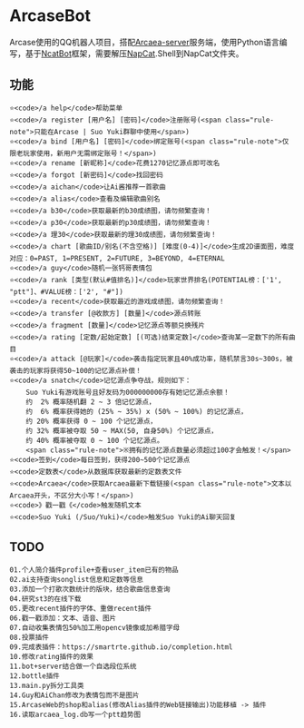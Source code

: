 # ArcaseBot
Arcase使用的QQ机器人项目，搭配[Arcaea-server](https://github.com/Lost-MSth/Arcaea-server)服务端，使用Python语言编写，基于[NcatBot](https://github.com/liyihao1110/ncatbot)框架，需要解压[NapCat](https://github.com/NapNeko/NapCatQQ0).Shell到NapCat文件夹。
## 功能
    ⭐<code>/a help</code>帮助菜单
    ⭐<code>/a register [用户名] [密码]</code>注册账号(<span class="rule-note">只能在Arcase | Suo Yuki群聊中使用</span>)
    ⭐<code>/a bind [用户名] [密码]</code>绑定账号(<span class="rule-note">仅限老玩家使用，新用户无需绑定账号！</span>)
    ⭐<code>/a rename [新昵称]</code>花费1270记忆源点即可改名
    ⭐<code>/a forgot [新密码]</code>找回密码
    ⭐<code>/a aichan</code>让Ai酱推荐一首歌曲
    ⭐<code>/a alias</code>查看及编辑歌曲别名
    ⭐<code>/a b30</code>获取最新的b30成绩图，请勿频繁查询！
    ⭐<code>/a p30</code>获取最新的p30成绩图，请勿频繁查询！
    ⭐<code>/a 理30</code>获取最新的理30成绩图，请勿频繁查询！
    ⭐<code>/a chart [歌曲ID/别名(不含空格)] [难度(0-4)]</code>生成2D谱面图，难度对应：0=PAST, 1=PRESENT, 2=FUTURE, 3=BEYOND, 4=ETERNAL
    ⭐<code>/a guy</code>随机一张钙哥表情包
    ⭐<code>/a rank [类型(默认#值排名)]</code>玩家世界排名(POTENTIAL榜：['1', "ptt"]、#VALUE榜：['2', "#"])
    ⭐<code>/a recent</code>获取最近的游戏成绩图，请勿频繁查询！
    ⭐<code>/a transfer [@收款方] [数量]</code>源点转账
    ⭐<code>/a fragment [数量]</code>记忆源点等额兑换残片
    ⭐<code>/a rating [定数/起始定数] [(可选)结束定数]</code>查询某一定数下的所有曲目
    ⭐<code>/a attack [@玩家]</code>袭击指定玩家且40%成功率，随机禁言30s~300s，被袭击的玩家将获得50~100的记忆源点补偿！
    ⭐<code>/a snatch</code>记忆源点争夺战，规则如下：
        Suo Yuki有游戏账号且好友码为000000000存有她记忆源点余额！
        约  2% 概率随机翻 2 ~ 3 倍记忆源点，
        约  6% 概率获得她的 (25% ~ 35%) x (50% ~ 100%) 的记忆源点，
        约 20% 概率获得 0 ~ 100 个记忆源点，
        约 32% 概率被夺取 50 ~ MAX(50, 自身50%) 个记忆源点，
        约 40% 概率被夺取 0 ~ 100 个记忆源点。
        <span class="rule-note">※拥有的记忆源点数量必须超过100才会触发！</span>
    ⭐<code>签到</code>每日签到，获得200~500个记忆源点
    ⭐<code>定数表</code>从数据库获取最新的定数表文件
    ⭐<code>Arcaea</code>获取Arcaea最新下载链接(<span class="rule-note">文本以Arcaea开头，不区分大小写！</span>)
    ⭐<code>》戳一戳《</code>触发随机文本
    ⭐<code>Suo Yuki (/Suo/Yuki)</code>触发Suo Yuki的Ai聊天回复
## TODO
    01.个人简介插件profile+查看user_item已有的物品
    02.ai支持查询songlist信息和定数等信息
    03.添加一个打歌次数统计的版块，结合歌曲信息查询
    04.研究st3的在线下载
    05.更改recent插件的字体、重做recent插件
    06.戳一戳添加：文本、语音、图片
    07.自动收集表情包50%加工用opencv镜像或加希腊字母
    08.投票插件
    09.完成表插件：https://smartrte.github.io/completion.html
    10.修改rating插件的效果
    11.bot+server结合做一个自选段位系统
    12.bottle插件
    13.main.py拆分工具类
    14.Guy和AiChan修改为表情包而不是图片
    15.ArcaseWeb的shop和alias(修改Alias插件的Web链接输出)功能移植 -> 插件
    16.读取arcaea_log.db写一个ptt趋势图
